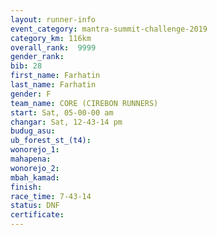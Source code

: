 ```yaml
---
layout: runner-info 
event_category: mantra-summit-challenge-2019 
category_km: 116km 
overall_rank:  9999
gender_rank: 
bib: 28
first_name: Farhatin
last_name: Farhatin
gender: F
team_name: CORE (CIREBON RUNNERS)
start: Sat, 05-00-00 am
changar: Sat, 12-43-14 pm
budug_asu: 
ub_forest_st_(t4): 
wonorejo_1: 
mahapena: 
wonorejo_2: 
mbah_kamad: 
finish: 
race_time: 7-43-14
status: DNF
certificate: 
---
```

